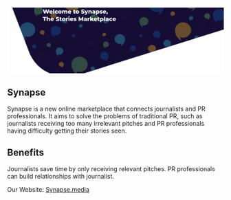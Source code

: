 ![banner](/image/background.png)

## Synapse
Synapse is a new online marketplace that connects journalists and PR professionals. It aims to solve the problems of traditional PR, such as journalists receiving too many irrelevant pitches and PR professionals having difficulty getting their stories seen.

## Benefits
Journalists save time by only receiving relevant pitches.
PR professionals can build relationships with journalist.

Our Website: [Synapse.media](https://synapse.media)